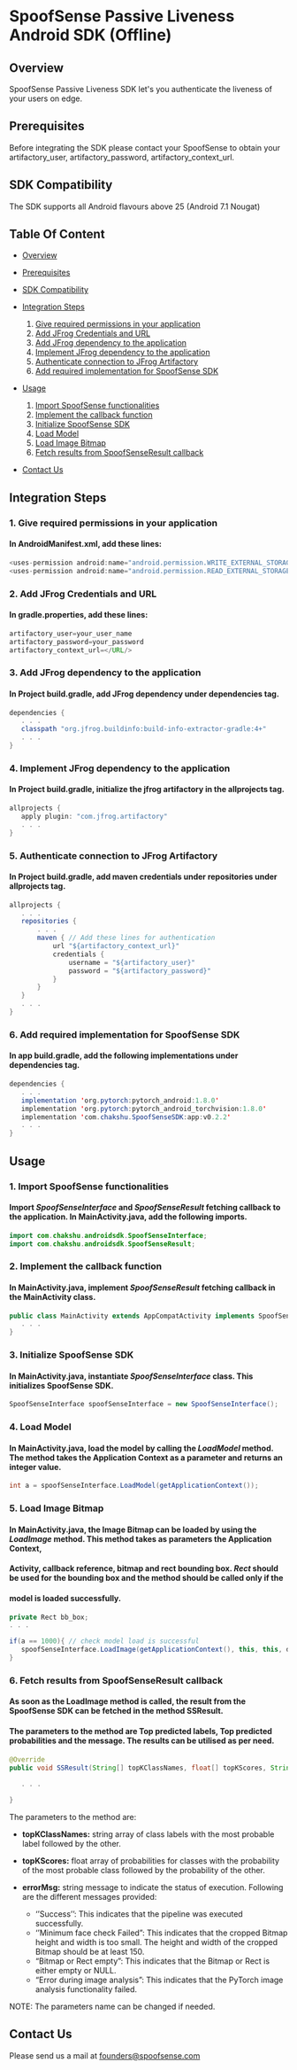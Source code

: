 # SpoofSense Passive Liveness Android SDK (Offline)

## Overview
SpoofSense Passive Liveness SDK let's you authenticate the liveness of your users on edge. 

## Prerequisites
Before integrating the SDK please contact your SpoofSense to obtain your artifactory_user, artifactory_password, artifactory_context_url.

## SDK Compatibility
The SDK supports all Android flavours above 25 (Android 7.1 Nougat)

## Table Of Content
- [Overview](#overview)
- [Prerequisites](#prerequisites)
- [SDK Compatibility](#sdk-compatibility)
- [Integration Steps](#integration-steps)
    1. [Give required permissions in your application](#1-give-required-permissions-in-your-application)
    2. [Add JFrog Credentials and URL](#2-add-jfrog-credentials-and-url)
    3. [Add JFrog dependency to the application](#3-add-jfrog-dependency-to-the-application)
    4. [Implement JFrog dependency to the application](#4-implement-jfrog-dependency-to-the-application)
    5. [Authenticate connection to JFrog Artifactory](#5-authenticate-connection-to-jfrog-artifactory)
    6. [Add required implementation for SpoofSense SDK](#6-Add-required-implementation-for-spoofsense-sdk)
    
- [Usage](#usage)
    1. [Import SpoofSense functionalities](#1-import-spoofsense-functionalities)
    2. [Implement the callback function](#2-implement-the-callback-function)
    3. [Initialize SpoofSense SDK](#3-initialize-spoofsense-sdk)
    4. [Load Model](#4-load-model)
    5. [Load Image Bitmap](#5-load-image-bitmap)
    6. [Fetch results from SpoofSenseResult callback](#6-fetch-results-from-spoofsenseresult-callback)
  
- [Contact Us](#contact-us)


## Integration Steps

### 1. Give required permissions in your application
#### In AndroidManifest.xml, add these lines:

```java
<uses-permission android:name="android.permission.WRITE_EXTERNAL_STORAGE"/>
<uses-permission android:name="android.permission.READ_EXTERNAL_STORAGE"></uses-permission>
```

### 2. Add JFrog Credentials and URL	
#### In gradle.properties, add these lines:

```java
artifactory_user=your_user_name
artifactory_password=your_password
artifactory_context_url=</URL/>
```


### 3. Add JFrog dependency to the application
#### In Project build.gradle, add JFrog dependency under dependencies tag.

```java
dependencies {
   . . . 
   classpath "org.jfrog.buildinfo:build-info-extractor-gradle:4+" 
   . . .  
}
```


### 4. Implement JFrog dependency to the application
#### In Project build.gradle, initialize the jfrog artifactory in the allprojects tag.

```java
allprojects {
   apply plugin: "com.jfrog.artifactory"
   . . .
}
```


### 5. Authenticate connection to JFrog Artifactory
#### In Project build.gradle, add maven credentials under repositories under allprojects tag.

```java
allprojects {
   . . .
   repositories {
       . . .
       maven { // Add these lines for authentication
           url "${artifactory_context_url}"
           credentials {
               username = "${artifactory_user}"
               password = "${artifactory_password}"
           }
       }
   }
   . . .
}
```


### 6. Add required implementation for SpoofSense SDK
#### In app build.gradle, add the following implementations under dependencies tag.

```java
dependencies {
   . . .
   implementation 'org.pytorch:pytorch_android:1.8.0'
   implementation 'org.pytorch:pytorch_android_torchvision:1.8.0'
   implementation 'com.chakshu.SpoofSenseSDK:app:v0.2.2'
   . . .
}
```

## Usage

### 1. Import SpoofSense functionalities
#### Import *SpoofSenseInterface* and *SpoofSenseResult* fetching callback to the application. In MainActivity.java, add the following imports.

```java
import com.chakshu.androidsdk.SpoofSenseInterface;
import com.chakshu.androidsdk.SpoofSenseResult;
```

### 2. Implement the callback function
#### In MainActivity.java, implement *SpoofSenseResult* fetching callback in the MainActivity class.

```java
public class MainActivity extends AppCompatActivity implements SpoofSenseResult {
   . . .
}
```

### 3. Initialize SpoofSense SDK
#### In MainActivity.java, instantiate *SpoofSenseInterface* class. This initializes SpoofSense SDK.

```java
SpoofSenseInterface spoofSenseInterface = new SpoofSenseInterface();
```

### 4. Load Model
#### In MainActivity.java, load the model by calling the *LoadModel* method. The method takes the Application Context as a parameter and returns an integer value.

```java
int a = spoofSenseInterface.LoadModel(getApplicationContext());
```

### 5. Load Image Bitmap
#### In MainActivity.java, the Image Bitmap can be loaded by using the *LoadImage* method. This method takes as parameters the Application Context, 
#### Activity, callback reference, bitmap and rect bounding box. *Rect* should be used for the bounding box and the method should be called only if the 
#### model is loaded successfully.

```java
private Rect bb_box;
. . .

if(a == 1000){ // check model load is successful
   spoofSenseInterface.LoadImage(getApplicationContext(), this, this, decodedByte, bb_box);
}
```

### 6. Fetch results from SpoofSenseResult callback
#### As soon as the LoadImage method is called, the result from the SpoofSense SDK can be fetched in the method SSResult. 
#### The parameters to the method are Top predicted labels, Top predicted probabilities and the message. The results can be utilised as per need.

```java
@Override
public void SSResult(String[] topKClassNames, float[] topKScores, String errorMsg) {  // Fetch results from SpoofSenseResult CallBack
   
   . . .

}
```

The parameters to the method are:
- **topKClassNames:**	string array of class labels with the most probable label followed by the other. 

- **topKScores:**	float array of probabilities for classes with the probability of the most probable class followed by the probability of the other.

- **errorMsg:**	string message to indicate the status of execution. Following are the different messages provided:

  - ‘’Success’’: This indicates that the pipeline was executed successfully.
  - ‘’Minimum face check Failed”: This indicates that the cropped Bitmap height and width is too small. The height and width of the cropped Bitmap should be at least 150.
  - “Bitmap or Rect empty”: This indicates that the Bitmap or Rect is either empty or NULL.
  - “Error during image analysis”: This indicates that the PyTorch image analysis functionality failed.

NOTE: The parameters name can be changed if needed.


## Contact Us
Please send us a mail at [founders@spoofsense.com](mailto:founders@spoofsense.com)

